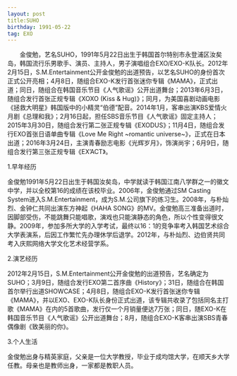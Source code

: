 ```yaml
---
layout: post
title:SUHO
birthday: 1991-05-22 
tag: EXO
---
```


　　金俊勉，艺名SUHO，1991年5月22日出生于韩国首尔特别市永登浦区汝矣岛，韩国流行乐男歌手、演员、主持人，男子演唱组合EXO/EXO-K队长。2012年2月15日，S.M.Entertainment公开金俊勉的出道预告，以艺名SUHO的身份首次正式公开亮相；4月8日，随组合EXO-K发行首张迷你专辑《MAMA》，正式出道；同日，随组合在韩国音乐节目《人气歌谣》公开出道舞台；2013年6月3日，随组合发行首张正规专辑《XOXO (Kiss & Hug)》；同月，为美国喜剧动画电影《拯救大明星》韩国版中的小精灵“伯德”配音。2014年1月，客串出演KBS爱情火月剧《总理和我》；2月16日起，担任SBS音乐节目《人气歌谣》固定主持人；2015年3月30日，随组合发行第二张正规专辑《EXODUS》；11月4日，随组合发行EXO首张日语单曲专辑《Love Me Right ~romantic universe~》，正式在日本出道；2016年3月24日，主演青春励志电影《光辉岁月》，饰演尚宇；6月9日，随组合发行第三张正规专辑《EX’ACT》。

1.早年经历

金俊勉1991年5月22日出生于韩国汝矣岛，中学就读于韩国江南八学群之一的徽文中学，并以全校第16的成绩在该校毕业。2006年，金俊勉通过SM Casting System进入S.M.Entertainment，成为S.M.公司旗下的练习生。2008年，与朴灿烈、金钟仁共同出演东方神起《HAHA SONG》的MV。金俊勉高三准备出道时，因脚部受伤，不能跳舞只能唱歌，演戏也只能演静态的角色，所以个性变得很文静。2009年，参加多所大学的入学考试，最终以16：1的竞争率考入韩国艺术综合大学表演系，后因工作繁忙先办理休学后退学。2012年，与朴灿烈、边伯贤共同考入庆熙网络大学文化艺术经营学系。

2.演艺经历

2012年2月15日，S.M.Entertainment公开金俊勉的出道预告，艺名确定为SUHO；3月9日，随组合发行EXO第二首序曲《History》；31日，随组合在韩国首尔举行出道SHOWCASE；4月8日，随组合EXO-K发行首张迷你专辑《MAMA》，并以EXO、EXO-K队长身份正式出道，该专辑共收录了包括同名主打歌《MAMA》在内的5首歌曲，发行仅一个月销量便达7万张；同日，随EXO-K在韩国音乐节目《人气歌谣》公开出道舞台；8月，随组合EXO-K客串出演SBS青春偶像剧《致美丽的你》。

3.个人生活

金俊勉出身与精英家庭，父亲是一位大学教授，毕业于成均馆大学，在顺天乡大学任教。母亲也是教师出身，一家都是教职人员。
